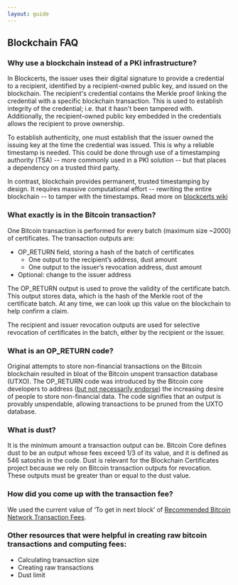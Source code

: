 ```yaml
---
layout: guide
---
```


## Blockchain FAQ

### Why use a blockchain instead of a PKI infrastructure?

In Blockcerts, the issuer uses their digital signature to provide a credential to a recipient, identified by a recipient-owned public key, and issued on the blockchain. The recipient's credential contains the Merkle proof linking the credential with a specific blockchain transaction. This is used to establish integrity of the credential; i.e. that it hasn't been tampered with. Additionally, the recipient-owned public key embedded in the credentials allows the recipient to prove ownership.

To establish authenticity, one must establish that the issuer owned the issuing key at the time the credential was issued. This is why a reliable timestamp is needed. This could be done through use of a timestamping authority (TSA) -- more commonly used in a PKI solution -- but that places a dependency on a trusted third party. 

In contrast, blockchain provides permanent, trusted timestamping by design. It requires massive computational effort -- rewriting the entire blockchain -- to tamper with the timestamps. Read more on [blockcerts wiki](https://github.com/blockchain-certificates/cert-schema/wiki/Why-the-blockchain)


### What exactly is in the Bitcoin transaction?

One Bitcoin transaction is performed for every batch (maximum size ~2000) of certificates. The transaction outputs are:

*   OP_RETURN field, storing a hash of the batch of certificates
    *   One output to the recipient’s address, dust amount
    *   One output to the issuer’s revocation address, dust amount
*   Optional: change to the issuer address

The OP_RETURN output is used to prove the validity of the certificate batch. This output stores data, which is the hash of the Merkle root of the certificate batch. At any time, we can look up this value on the blockchain to help confirm a claim.

The recipient and issuer revocation outputs are used for selective revocation of certificates in the batch, either by the recipient or the issuer.

### What is an OP_RETURN code?

Original attempts to store non-financial transactions on the Bitcoin blockchain resulted in bloat of the Bitcoin unspent transaction database (UTXO). The OP_RETURN code was introduced by the Bitcoin core developers to address ([but not necessarily endorse](https://en.bitcoin.it/wiki/OP_RETURN)) the increasing desire of people to store non-financial data. The code signifies that an output is provably unspendable, allowing transactions to be pruned from the UXTO database.

### What is dust?

It is the minimum amount a transaction output can be. Bitcoin Core defines dust to be an output whose fees exceed 1/3 of its value, and it is defined as 546 satoshis in the code. Dust is relevant for the Blockchain Certificates project because we rely on Bitcoin transaction outputs for revocation. These outputs must be greater than or equal to the dust value.

### How did you come up with the transaction fee?

We used the current value of ‘To get in next block’ of [Recommended Bitcoin Network Transaction Fees](http://bitcoinexchangerate.org/fees).

### Other resources that were helpful in creating raw bitcoin transactions and computing fees:

*   Calculating transaction size
*   Creating raw transactions
*   Dust limit
